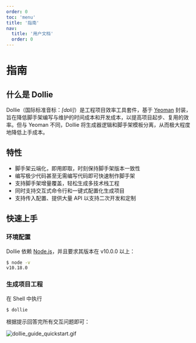 ```yaml
---
order: 0
toc: 'menu'
title: '指南'
nav:
  title: '用户文档'
  order: 0
---
```


# 指南

## 什么是 Dollie

Dollie（国际标准音标：*[dɒli]*）是工程项目效率工具套件，基于 [Yeoman](https://yeoman.io/) 封装，旨在降低脚手架编写与维护的时间成本和开发成本，以提高项目起步、复用的效率。但与 Yeoman 不同，Dollie 将生成器逻辑和脚手架模板分离，从而极大程度地降低上手成本。

## 特性

- 脚手架云端化，即用即取，时刻保持脚手架版本一致性
- 编写极少代码甚至无需编写代码即可快速制作脚手架
- 支持脚手架增量覆盖，轻松生成多技术栈工程
- 同时支持交互式命令行和一键式配置化生成项目
- 支持传入配置、提供大量 API 以支持二次开发和定制

## 快速上手

### 环境配置

Dollie 依赖 [Node.js](https://nodejs.org/en/download/)，并且要求其版本在 v10.0.0 以上：

```bash
$ node -v
v10.18.0
```

### 生成项目工程

在 Shell 中执行

```bash
$ dollie
```

根据提示回答完所有交互问题即可：

![dollie_guide_quickstart.gif](https://i.loli.net/2021/02/25/9Ahid6ZvHP74JbR.gif)
